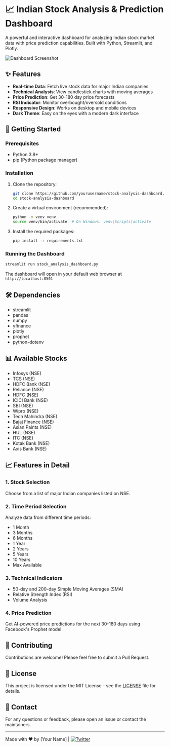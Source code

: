 # 📈 Indian Stock Analysis & Prediction Dashboard

A powerful and interactive dashboard for analyzing Indian stock market data with price prediction capabilities. Built with Python, Streamlit, and Plotly.

![Dashboard Screenshot](https://via.placeholder.com/800x500/121212/4CAF50?text=Stock+Analysis+Dashboard)

## ✨ Features

- **Real-time Data**: Fetch live stock data for major Indian companies
- **Technical Analysis**: View candlestick charts with moving averages
- **Price Prediction**: Get 30-180 day price forecasts
- **RSI Indicator**: Monitor overbought/oversold conditions
- **Responsive Design**: Works on desktop and mobile devices
- **Dark Theme**: Easy on the eyes with a modern dark interface

## 🚀 Getting Started

### Prerequisites

- Python 3.8+
- pip (Python package manager)

### Installation

1. Clone the repository:
   ```bash
   git clone https://github.com/yourusername/stock-analysis-dashboard.git
   cd stock-analysis-dashboard
   ```

2. Create a virtual environment (recommended):
   ```bash
   python -m venv venv
   source venv/bin/activate  # On Windows: venv\Scripts\activate
   ```

3. Install the required packages:
   ```bash
   pip install -r requirements.txt
   ```

### Running the Dashboard

```bash
streamlit run stock_analysis_dashboard.py
```

The dashboard will open in your default web browser at `http://localhost:8501`

## 🛠️ Dependencies

- streamlit
- pandas
- numpy
- yfinance
- plotly
- prophet
- python-dotenv

## 📊 Available Stocks

- Infosys (NSE)
- TCS (NSE)
- HDFC Bank (NSE)
- Reliance (NSE)
- HDFC (NSE)
- ICICI Bank (NSE)
- SBI (NSE)
- Wipro (NSE)
- Tech Mahindra (NSE)
- Bajaj Finance (NSE)
- Asian Paints (NSE)
- HUL (NSE)
- ITC (NSE)
- Kotak Bank (NSE)
- Axis Bank (NSE)

## 📈 Features in Detail

### 1. Stock Selection
Choose from a list of major Indian companies listed on NSE.

### 2. Time Period Selection
Analyze data from different time periods:
- 1 Month
- 3 Months
- 6 Months
- 1 Year
- 2 Years
- 5 Years
- 10 Years
- Max Available

### 3. Technical Indicators
- 50-day and 200-day Simple Moving Averages (SMA)
- Relative Strength Index (RSI)
- Volume Analysis

### 4. Price Prediction
Get AI-powered price predictions for the next 30-180 days using Facebook's Prophet model.

## 🤝 Contributing

Contributions are welcome! Please feel free to submit a Pull Request.

## 📄 License

This project is licensed under the MIT License - see the [LICENSE](LICENSE) file for details.

## 📧 Contact

For any questions or feedback, please open an issue or contact the maintainers.

---

Made with ❤️ by [Your Name] | [![Twitter](https://img.shields.io/twitter/url?style=social&url=https%3A%2F%2Fgithub.com%2Fyourusername%2Fstock-analysis-dashboard)](https://twitter.com/yourhandle)
